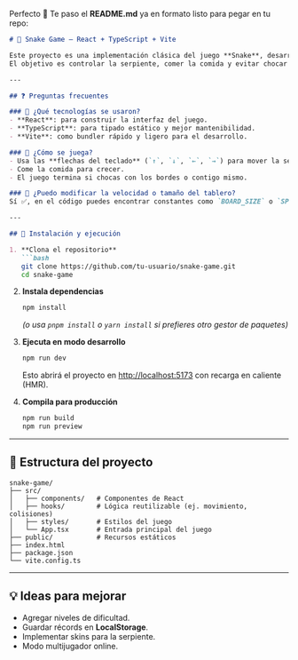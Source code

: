 Perfecto 🚀 Te paso el **README.md** ya en formato listo para pegar en tu repo:

````markdown
# 🐍 Snake Game – React + TypeScript + Vite

Este proyecto es una implementación clásica del juego **Snake**, desarrollada con **React**, **TypeScript** y **Vite**.  
El objetivo es controlar la serpiente, comer la comida y evitar chocar contigo mismo o los bordes.  

---

## ❓ Preguntas frecuentes

### 🔹 ¿Qué tecnologías se usaron?
- **React**: para construir la interfaz del juego.  
- **TypeScript**: para tipado estático y mejor mantenibilidad.  
- **Vite**: como bundler rápido y ligero para el desarrollo.  

### 🔹 ¿Cómo se juega?
- Usa las **flechas del teclado** (`↑`, `↓`, `←`, `→`) para mover la serpiente.  
- Come la comida para crecer.  
- El juego termina si chocas con los bordes o contigo mismo.  

### 🔹 ¿Puedo modificar la velocidad o tamaño del tablero?
Sí ✅, en el código puedes encontrar constantes como `BOARD_SIZE` o `SPEED` que puedes ajustar para personalizar el juego.  

---

## 🚀 Instalación y ejecución

1. **Clona el repositorio**  
   ```bash
   git clone https://github.com/tu-usuario/snake-game.git
   cd snake-game
````

2. **Instala dependencias**

   ```bash
   npm install
   ```

   *(o usa `pnpm install` o `yarn install` si prefieres otro gestor de paquetes)*

3. **Ejecuta en modo desarrollo**

   ```bash
   npm run dev
   ```

   Esto abrirá el proyecto en [http://localhost:5173](http://localhost:5173) con recarga en caliente (HMR).

4. **Compila para producción**

   ```bash
   npm run build
   npm run preview
   ```

---

## 📂 Estructura del proyecto

```
snake-game/
├── src/
│   ├── components/   # Componentes de React
│   ├── hooks/        # Lógica reutilizable (ej. movimiento, colisiones)
│   ├── styles/       # Estilos del juego
│   └── App.tsx       # Entrada principal del juego
├── public/           # Recursos estáticos
├── index.html
├── package.json
└── vite.config.ts
```

---

## 💡 Ideas para mejorar

* Agregar niveles de dificultad.
* Guardar récords en **LocalStorage**.
* Implementar skins para la serpiente.
* Modo multijugador online.

```